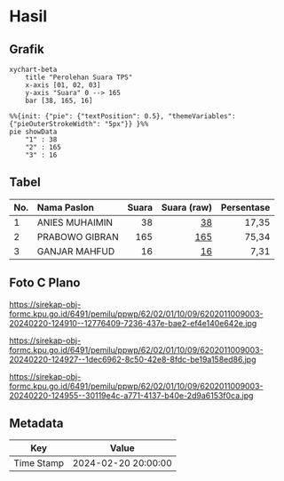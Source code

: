 # Hasil

## Grafik

```mermaid
xychart-beta
    title "Perolehan Suara TPS"
    x-axis [01, 02, 03]
    y-axis "Suara" 0 --> 165
    bar [38, 165, 16]
```

```mermaid
%%{init: {"pie": {"textPosition": 0.5}, "themeVariables": {"pieOuterStrokeWidth": "5px"}} }%%
pie showData
    "1" : 38
    "2" : 165
    "3" : 16
```

## Tabel

| No. | Nama Paslon    | Suara | Suara (raw) | Persentase |
|:--- |:-------------- | -----:| -----------:| ----------:|
| 1   | ANIES MUHAIMIN | 38    | [38][p-1]   | 17,35      |
| 2   | PRABOWO GIBRAN | 165   | [165][p-2]  | 75,34      |
| 3   | GANJAR MAHFUD  | 16    | [16][p-3]   | 7,31       |


[p-1]: https://github.com/gigit-pemilu/pemilu-2024-62-kalimantan-tengah/blob/main/pilpres/hitung-suara/sub/62-kalimantan-tengah/sub/02-kotawaringin-timur/sub/01-kota-besi/sub/1009-kota-besi-hulu/sub/003-tps/sub/paslon-1.txt
[p-2]: https://github.com/gigit-pemilu/pemilu-2024-62-kalimantan-tengah/blob/main/pilpres/hitung-suara/sub/62-kalimantan-tengah/sub/02-kotawaringin-timur/sub/01-kota-besi/sub/1009-kota-besi-hulu/sub/003-tps/sub/paslon-2.txt
[p-3]: https://github.com/gigit-pemilu/pemilu-2024-62-kalimantan-tengah/blob/main/pilpres/hitung-suara/sub/62-kalimantan-tengah/sub/02-kotawaringin-timur/sub/01-kota-besi/sub/1009-kota-besi-hulu/sub/003-tps/sub/paslon-3.txt

## Foto C Plano

https://sirekap-obj-formc.kpu.go.id/6491/pemilu/ppwp/62/02/01/10/09/6202011009003-20240220-124910--12776409-7236-437e-bae2-ef4e140e642e.jpg

https://sirekap-obj-formc.kpu.go.id/6491/pemilu/ppwp/62/02/01/10/09/6202011009003-20240220-124927--1dec6962-8c50-42e8-8fdc-be19a158ed86.jpg

https://sirekap-obj-formc.kpu.go.id/6491/pemilu/ppwp/62/02/01/10/09/6202011009003-20240220-124955--30119e4c-a771-4137-b40e-2d9a6153f0ca.jpg


## Metadata

| Key        | Value               |
| ---------- | ------------------- |
| Time Stamp | 2024-02-20 20:00:00 |



